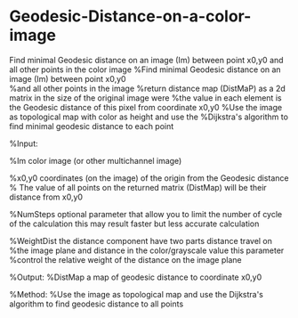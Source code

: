 # Geodesic-Distance-on-a-color-image
Find minimal Geodesic distance on an image (Im) between point x0,y0   and all other points in  the color image
%Find minimal Geodesic distance on an image (Im) between point x0,y0  
%and all other points in  the image 
%return distance map (DistMaP) as a 2d matrix in the size of the original image were
%the value in each element is the Geodesic distance of this pixel from coordinate x0,y0
%Use the image as topological map with color as height and use the
%Dijkstra's algorithm to find minimal geodesic distance to each point

%Input:

%Im color image (or other multichannel image) 

%x0,y0 coordinates (on the image) of the origin from the Geodesic distance
% The value of all points on the returned matrix (DistMap) will be their distance from x0,y0

%NumSteps optional parameter that allow  you to limit the number of cycle of the calculation this may result faster but less accurate calculation

%WeightDist the distance component have two parts distance travel on
%the image plane and distance in the color/grayscale value this parameter
%control the relative weight of the distance on the image plane  

%Output:
%DistMap a map of geodesic distance to coordinate x0,y0 

%Method:
%Use  the image as topological map and use the Dijkstra's algorithm to find geodesic distance to all points
